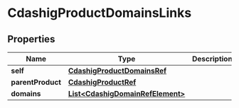 

# CdashigProductDomainsLinks


## Properties

| Name | Type | Description | Notes |
|------------ | ------------- | ------------- | -------------|
|**self** | [**CdashigProductDomainsRef**](CdashigProductDomainsRef.md) |  |  [optional] |
|**parentProduct** | [**CdashigProductRef**](CdashigProductRef.md) |  |  [optional] |
|**domains** | [**List&lt;CdashigDomainRefElement&gt;**](CdashigDomainRefElement.md) |  |  [optional] |



